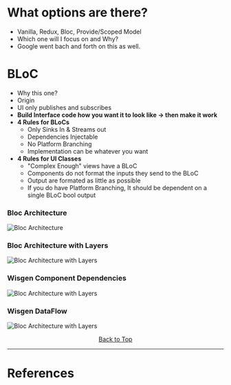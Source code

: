 # What options are there? 
  - Vanilla, Redux, Bloc, Provide/Scoped Model
  - Which one will I focus on and Why?
  - Google went bach and forth on this as well.

# BLoC
- Why this one?
- Origin
- UI only publishes and subscribes
- **Build Interface code how you want it to look like -> then make it work**
- **4 Rules for BLoCs**
  - Only Sinks In & Streams out
  - Dependencies Injectable
  - No Platform Branching
  - Implementation can be whatever you want
- **4 Rules for UI Classes**
  - "Complex Enough" views have a BLoC
  - Components do not format the inputs they send to the BLoC
  - Output are formated as little as possible
  - If you do have Platform Branching, It should be dependent on a single BLoC bool output
  
### Bloc Architecture
![Bloc Architecture](https://github.com/Fasust/flutter-guide/wiki//.images/bloc_1.png)
### Bloc Architecture with Layers
![Bloc Architecture with Layers](https://github.com/Fasust/flutter-guide/wiki//.images/bloc_2.png)
### Wisgen Component Dependencies
![Bloc Architecture with Layers](https://github.com/Fasust/flutter-guide/wiki//.images/depencies_wisgen.png)
### Wisgen DataFlow
![Bloc Architecture with Layers](https://github.com/Fasust/flutter-guide/wiki//.images/data_flow_wisgen.png)

<p align="center"><a href="#">Back to Top</a></center></p>

---
# References 